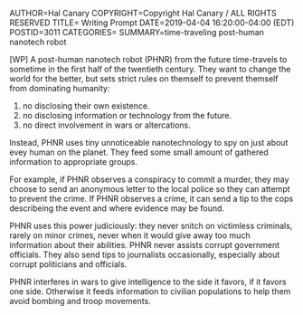 AUTHOR=Hal Canary
COPYRIGHT=Copyright Hal Canary / ALL RIGHTS RESERVED
TITLE= Writing Prompt
DATE=2019-04-04 16:20:00-04:00 (EDT)
POSTID=3011
CATEGORIES=
SUMMARY=time-traveling post-human nanotech robot

[WP] A post-human nanotech robot (PHNR) from the future time-travels to sometime in the first half of the twentieth century. They want to change the world for the better, but sets strict rules on themself to prevent themself from dominating humanity:

1.  no disclosing their own existence. 
2.  no disclosing information or technology from the future. 
3.  no direct involvement in wars or altercations. 

Instead, PHNR uses tiny unnoticeable nanotechnology to spy on just about evey human on the planet. They feed some small amount of gathered information to appropriate groups. 

For example, if PHNR observes a conspiracy to commit a murder, they may choose to send an anonymous letter to the local police so they can attempt to prevent the crime.  If PHNR observes a crime, it can send a tip to the cops describeing the event and where evidence may be found. 

PHNR uses this power judiciously: they never snitch on victimless criminals, rarely on minor crimes, never when it would give away too much information about their abilities. PHNR never assists corrupt government officials. They also send tips to journalists occasionally, especially about corrupt politicians and officials. 

PHNR interferes in wars to give intelligence to the side it favors, if it favors one side. Otherwise it feeds information to civilian populations to help them avoid bombing and troop movements. 
